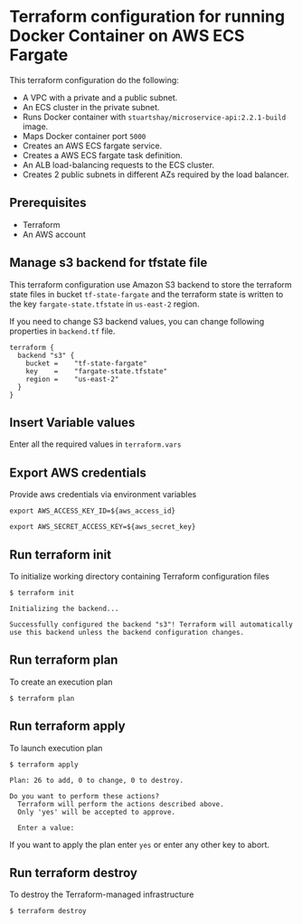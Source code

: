 # Terraform configuration for running Docker Container on AWS ECS Fargate
This terraform configuration do the following:
* A VPC with a private and a public subnet.
* An ECS cluster in the private subnet.
* Runs Docker container with `stuartshay/microservice-api:2.2.1-build` image.
* Maps Docker container port `5000`
* Creates an AWS ECS fargate service.
* Creates a AWS ECS fargate task definition.
* An ALB load-balancing requests to the ECS cluster.
* Creates 2 public subnets in different AZs required by the load balancer. 

## Prerequisites
* Terraform
* An AWS account

## Manage s3 backend for tfstate file
This terraform configuration use Amazon S3 backend to store the terraform state files in bucket `tf-state-fargate` and the terraform state is written to the key `fargate-state.tfstate` in `us-east-2` region.

If you need to change S3 backend values, you can change following properties in `backend.tf` file.
```
terraform {
  backend "s3" {
    bucket = 	"tf-state-fargate"
    key    = 	"fargate-state.tfstate"
    region = 	"us-east-2"
  }
}
```
## Insert Variable values
Enter all the required values in ``` terraform.vars ```


## Export AWS credentials
Provide aws credentials via environment variables

```export AWS_ACCESS_KEY_ID=${aws_access_id}```

```export AWS_SECRET_ACCESS_KEY=${aws_secret_key}```


## Run terraform init
To initialize working directory containing Terraform configuration files

```$ terraform init```
```
Initializing the backend...

Successfully configured the backend "s3"! Terraform will automatically
use this backend unless the backend configuration changes.
```

## Run terraform plan
To create an execution plan

```$ terraform plan```

## Run terraform apply
To launch execution plan

```$ terraform apply```
```
Plan: 26 to add, 0 to change, 0 to destroy.

Do you want to perform these actions?
  Terraform will perform the actions described above.
  Only 'yes' will be accepted to approve.

  Enter a value: 
```
If you want to apply the plan enter ```yes``` or enter any other key to abort.
## Run terraform destroy
To destroy the Terraform-managed infrastructure

```$ terraform destroy```
